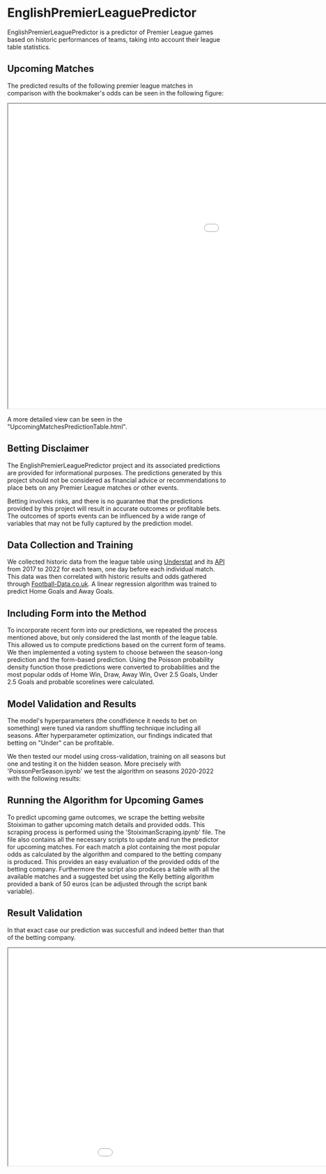 # EnglishPremierLeaguePredictor

EnglishPremierLeaguePredictor is a predictor of Premier League games based on historic performances of teams, taking into account their league table statistics. 

## Upcoming Matches

The predicted results of the following premier league matches in comparison with the bookmaker's odds can be seen in the following figure:

<div align="left">
<iframe src="UpcomingMatchesPredictionFigure.html" width="1500" height="700" scrolling="no"></iframe>
</div>

A more detailed view can be seen in the "UpcomingMatchesPredictionTable.html".

## Betting Disclaimer

The EnglishPremierLeaguePredictor project and its associated predictions are provided for informational purposes. The predictions generated by this project should not be considered as financial advice or recommendations to place bets on any Premier League matches or other events.

Betting involves risks, and there is no guarantee that the predictions provided by this project will result in accurate outcomes or profitable bets. The outcomes of sports events can be influenced by a wide range of variables that may not be fully captured by the prediction model.


## Data Collection and Training

We collected historic data from the league table using [Understat](https://understat.com/ "Understat's Homepage") and its [API](https://understat.readthedocs.io/en/latest/ "Understat API") from 2017 to 2022 for each team, one day before each individual match. This data was then correlated with historic results and odds gathered through [Football-Data.co.uk](https://www.football-data.co.uk/englandm.php "Football-Data.co.uk"). A linear regression algorithm was trained to predict Home Goals and Away Goals.

## Including Form into the Method

To incorporate recent form into our predictions, we repeated the process mentioned above, but only considered the last month of the league table. This allowed us to compute predictions based on the current form of teams. We then implemented a voting system to choose between the season-long prediction and the form-based prediction. Using the Poisson probability density function those predictions were converted to probabilities and the most popular odds of Home Win, Draw, Away Win, Over 2.5 Goals, Under 2.5 Goals and probable scorelines were calculated.

## Model Validation and Results

 The model's hyperparameters (the condfidence it needs to bet on something) were tuned via random shuffling technique including all seasons. After hyperparameter optimization, our findings indicated that betting on "Under" can be profitable.



We then tested our model using cross-validation, training on all seasons but one and testing it on the hidden season. More precisely with 'PoissonPerSeason.ipynb' we test the algorithm on seasons 2020-2022 with the following results:

## Running the Algorithm for Upcoming Games

To predict upcoming game outcomes, we scrape the betting website Stoiximan to gather upcoming match details and provided odds. This scraping process is performed using the 'StoiximanScraping.ipynb' file. The file also contains all the necessary scripts to update and run the predictor for upcoming matches. For each match a plot containing the most popular odds as calculated by the algorithm and compared to the betting company is produced. This provides an easy evaluation of the provided odds of the betting company. Furthermore the script also produces a table with all the available matches and a suggested bet using the Kelly betting algorithm provided a bank of 50 euros (can be adjusted through the script bank variable).


## Result Validation
In that exact case our prediction was succesfull and indeed better than that of the betting company.



<p align="center">
<iframe src="UpcomingMatchesPrediction.html" width="1100" height="500" scrolling="no"></iframe>
</p>
